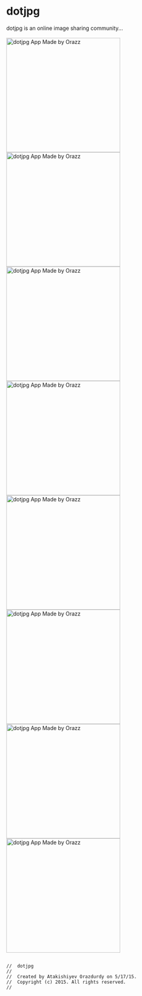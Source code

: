 # dotjpg
dotjpg  is an online image sharing community...<br><br>
<img src="http://dotjpg.co/1yoH0.png" alt="dotjpg App Made by Orazz" width="300"/>
<img src="http://dotjpg.co/K9C.png" alt="dotjpg App Made by Orazz" width="300"/>
<img src="http://dotjpg.co/uMs.png" alt="dotjpg App Made by Orazz" width="300"/>
<img src="http://dotjpg.co/ERmyL.png" alt="dotjpg App Made by Orazz" width="300"/>
<img src="http://dotjpg.co/XcI.png" alt="dotjpg App Made by Orazz" width="300"/>
<img src="http://dotjpg.co/iSW.png" alt="dotjpg App Made by Orazz" width="300"/>
<img src="http://dotjpg.co/sT.png" alt="dotjpg App Made by Orazz" width="300"/>
<img src="http://dotjpg.co/zPdvR.png" alt="dotjpg App Made by Orazz" width="300"/>
<br>

<pre>
<code>
//  dotjpg
//
//  Created by Atakishiyev Orazdurdy on 5/17/15.
//  Copyright (c) 2015. All rights reserved.
//
</code>
</pre>
